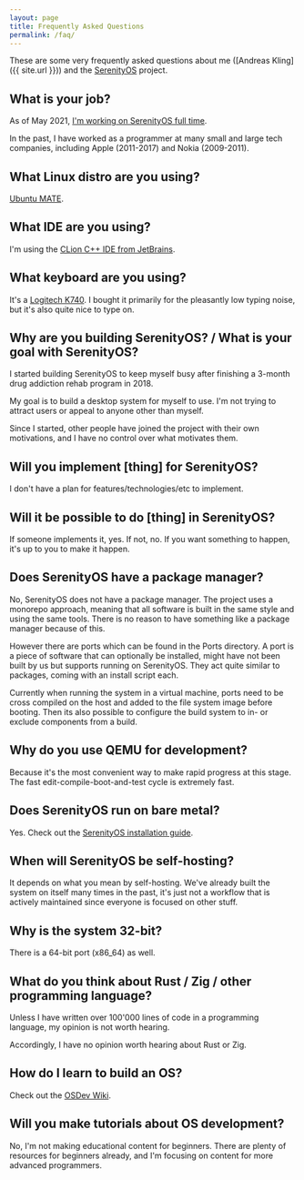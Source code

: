 ```yaml
---
layout: page
title: Frequently Asked Questions
permalink: /faq/
---
```


These are some very frequently asked questions about me ([Andreas Kling]({{ site.url }})) and the [SerenityOS](https://serenityos.org/) project.

## What is your job?

As of May 2021, [I'm working on SerenityOS full time](https://awesomekling.github.io/I-quit-my-job-to-focus-on-SerenityOS-full-time/).

In the past, I have worked as a programmer at many small and large tech companies, including Apple (2011-2017) and Nokia (2009-2011).

## What Linux distro are you using?

[Ubuntu MATE](https://ubuntu-mate.org/).

## What IDE are you using?

I'm using the [CLion C++ IDE from JetBrains](https://jetbrains.com/clion/).

## What keyboard are you using?

It's a [Logitech K740](https://www.logitech.com/en-us/product/illuminated-keyboard-k740). I bought it primarily for the pleasantly low typing noise, but it's also quite nice to type on.

## Why are you building SerenityOS? / What is your goal with SerenityOS?

I started building SerenityOS to keep myself busy after finishing a 3-month drug addiction rehab program in 2018.

My goal is to build a desktop system for myself to use. I'm not trying to attract users or appeal to anyone other than myself.

Since I started, other people have joined the project with their own motivations, and I have no control over what motivates them.

## Will you implement [thing] for SerenityOS?

I don't have a plan for features/technologies/etc to implement.

## Will it be possible to do [thing] in SerenityOS?

If someone implements it, yes. If not, no. If you want something to happen, it's up to you to make it happen.

## Does SerenityOS have a package manager?

No, SerenityOS does not have a package manager. The project uses a monorepo approach, meaning that all software is built in the same style and using the same tools. There is no reason to have something like a package manager because of this.

However there are ports which can be found in the Ports directory. A port is a piece of software that can optionally be installed, might have not been built by us but supports running on SerenityOS. They act quite similar to packages, coming with an install script each.

Currently when running the system in a virtual machine, ports need to be cross compiled on the host and added to the file system image before booting. Then its also possible to configure the build system to in- or exclude components from a build.

## Why do you use QEMU for development?

Because it's the most convenient way to make rapid progress at this stage. The fast edit-compile-boot-and-test cycle is extremely fast.

## Does SerenityOS run on bare metal?

Yes. Check out the [SerenityOS installation guide](https://github.com/SerenityOS/serenity/blob/master/Documentation/BareMetalInstallation.md).

## When will SerenityOS be self-hosting?

It depends on what you mean by self-hosting. We've already built the system on itself many times in the past, it's just not a workflow that is actively maintained since everyone is focused on other stuff.

## Why is the system 32-bit?

There is a 64-bit port (x86\_64) as well.

## What do you think about Rust / Zig / other programming language?

Unless I have written over 100'000 lines of code in a programming language, my opinion is not worth hearing.

Accordingly, I have no opinion worth hearing about Rust or Zig.

## How do I learn to build an OS?

Check out the [OSDev Wiki](https://wiki.osdev.org/Main_Page).

## Will you make tutorials about OS development?

No, I'm not making educational content for beginners. There are plenty of resources for beginners already, and I'm focusing on content for more advanced programmers.
